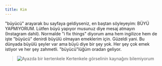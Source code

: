 ```yaml
---
title: Kim
---
```


 "büyücü" arayarak bu sayfaya geldiyseniz, en baştan söyleyeyim: BÜYÜ YAPMIYORUM. Lütfen büyü yapıyor musunuz diye mesaj atmayın (Instagram dahil). Normalde "i fix things" diyorum ama hem ingilizce hem de işte "büyücü" denirdi büyülü olmayan emeklerim için. Güzeldi yani. Bu dünyada büyülü şeyler var ama büyü diye bir şey yok. Her şey çok emek istiyor ve her şey zahmetli. "büyücü"lüğüm oradan geliyor. 

 >![Ayazda bir kertenkele](/kertenkele.png)  Kertenkele görselinin kaynağını bilemiyorum


